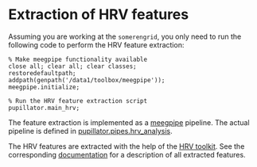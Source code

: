 Extraction of HRV features
======

Assuming you are working at the `somerengrid`, you only need to run the 
following code to perform the HRV feature extraction:

````
% Make meegpipe functionality available
close all; clear all; clear classes;
restoredefaultpath;
addpath(genpath('/data1/toolbox/meegpipe'));
meegpipe.initialize;

% Run the HRV feature extraction script
pupillator.main_hrv;
````

The feature extraction is implemented as a [meegpipe][meegpipe] pipeline. 
The actual pipeline is defined in [pupillator.pipes.hrv_analysis][hrv-pipe]. 

[meegpipe]: http://github.com/meegpipe/meegpipe
[hrv-pipe]: ./+pipes/hrv_analysis.m

The HRV features are extracted with the help of the [HRV toolkit][hrv-toolkit]. 
See the corresponding [documentation][hrv-toolkit] for a description of all 
extracted features.

[hrv-toolkit]: http://physionet.org/tutorials/hrv-toolkit/
